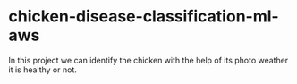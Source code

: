 # chicken-disease-classification-ml-aws
In this project we can identify the chicken with the help of its photo weather it is healthy or not.
